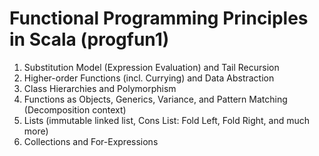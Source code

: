 # Functional Programming Principles in Scala (progfun1)

1. Substitution Model (Expression Evaluation) and Tail Recursion
2. Higher-order Functions (incl. Currying) and Data Abstraction
3. Class Hierarchies and Polymorphism
4. Functions as Objects, Generics, Variance, and Pattern Matching (Decomposition context)
5. Lists (immutable linked list, Cons List: Fold Left, Fold Right, and much more)
6. Collections and For-Expressions
